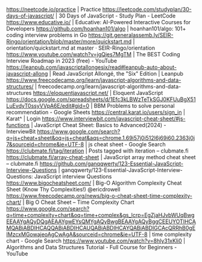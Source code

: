 https://neetcode.io/practice | Practice
https://leetcode.com/studyplan/30-days-of-javascript/ | 30 Days of JavaScript - Study Plan - LeetCode
https://www.educative.io/ | Educative: AI-Powered Interactive Courses for Developers
https://github.com/hoanhan101/algo | hoanhan101/algo: 101+ coding interview problems in Go
https://git.generalassemb.ly/SEIR-Ringo/orientation/blob/master/more/quickstart.md | orientation/quickstart.md at master · SEIR-Ringo/orientation
https://www.youtube.com/watch?v=jgQjes7MgTM | The BEST Coding Interview Roadmap in 2023 (free) - YouTube
https://leanpub.com/javascriptallongesix/read#leanpub-auto-about-javascript-allong | Read JavaScript Allongé, the "Six" Edition | Leanpub
https://www.freecodecamp.org/learn/javascript-algorithms-and-data-structures/ | freecodecamp.org/learn/javascript-algorithms-and-data-structures
https://eloquentjavascript.net/ | Eloquent JavaScript
https://docs.google.com/spreadsheets/d/1Efc3kLBWzTeTkSGJ0KFUuBgX51LuEvdyT0ssyVVpA6E/edit#gid=0 | BBM Problems to solve personal recommendation - Google Sheets
https://central.karat.io/users/sign_in | Karat^ | Login
https://www.interviewbit.com/javascript-cheat-sheet/#js-functions | JavaScript Cheat Sheet: Basics to Advanced(2024) - InterviewBit
https://www.google.com/search?q=js+cheat+sheet&oq=js+cheat&aqs=chrome.1.69i57j0i512l6j69i60.2363j0j7&sourceid=chrome&ie=UTF-8 | js cheat sheet - Google Search
https://clubmate.fi/tag/iteration | Posts tagged with iteration – clubmate.fi
https://clubmate.fi/array-cheat-sheet | JavaScript array method cheat sheet – clubmate.fi
https://github.com/ganqqwerty/123-Essential-JavaScript-Interview-Questions | ganqqwerty/123-Essential-JavaScript-Interview-Questions: JavaScript interview Questions
https://www.bigocheatsheet.com/ | Big-O Algorithm Complexity Cheat Sheet (Know Thy Complexities!) @ericdrowell
https://www.freecodecamp.org/news/big-o-cheat-sheet-time-complexity-chart/ | Big O Cheat Sheet – Time Complexity Chart
https://www.google.com/search?q=time+complexity+chart&oq=time+complex&gs_lcrp=EgZjaHJvbWUqBwgEEAAYgAQyDQgAEAAYgwEYsQMYgAQyBwgBEAAYgAQyBggCEEUYOTIHCAMQABiABDIHCAQQABiABDIHCAUQABiABDIHCAYQABiABDIGCAcQRRhB0gEIMzcxMGowajeoAgCwAgA&sourceid=chrome&ie=UTF-8 | time complexity chart - Google Search
https://www.youtube.com/watch?v=8hly31xKli0 | Algorithms and Data Structures Tutorial - Full Course for Beginners - YouTube